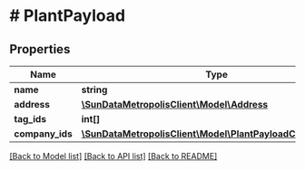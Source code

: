 # # PlantPayload

## Properties

Name | Type | Description | Notes
------------ | ------------- | ------------- | -------------
**name** | **string** |  | 
**address** | [**\SunDataMetropolisClient\Model\Address**](Address.md) |  | [optional] 
**tag_ids** | **int[]** |  | [optional] 
**company_ids** | [**\SunDataMetropolisClient\Model\PlantPayloadCompanyIds[]**](PlantPayloadCompanyIds.md) |  | [optional] 

[[Back to Model list]](../../README.md#documentation-for-models) [[Back to API list]](../../README.md#documentation-for-api-endpoints) [[Back to README]](../../README.md)


